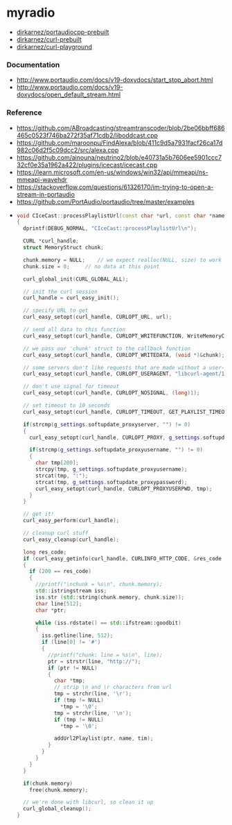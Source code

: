 myradio
=======
- [dirkarnez/portaudiocpp-prebuilt](https://github.com/dirkarnez/portaudiocpp-prebuilt)
- [dirkarnez/curl-prebuilt](https://github.com/dirkarnez/curl-prebuilt)
- [dirkarnez/curl-playground](https://github.com/dirkarnez/curl-playground)

### Documentation
- http://www.portaudio.com/docs/v19-doxydocs/start_stop_abort.html
- http://www.portaudio.com/docs/v19-doxydocs/open_default_stream.html

### Reference
- https://github.com/ABroadcasting/streamtranscoder/blob/2be06bbff686465c0523f746ba272f35af71cdb2/liboddcast.cpp
- https://github.com/maroonpu/FindAlexa/blob/411c9d5a7931facf26ca17d982c06d2f5c09dcc2/src/alexa.cpp
- https://github.com/ainouna/neutrino2/blob/e40731a5b7606ee5901ccc732cf0e35a1962a422/plugins/icecast/icecast.cpp
- https://learn.microsoft.com/en-us/windows/win32/api/mmeapi/ns-mmeapi-wavehdr
- https://stackoverflow.com/questions/61326170/im-trying-to-open-a-stream-in-portaudio
- https://github.com/PortAudio/portaudio/tree/master/examples
- ```cpp
  void CIceCast::processPlaylistUrl(const char *url, const char *name, const time_t tim) 
  {
    dprintf(DEBUG_NORMAL, "CIceCast::processPlaylistUrl\n");

    CURL *curl_handle;
    struct MemoryStruct chunk;

    chunk.memory = NULL; 	// we expect realloc(NULL, size) to work
    chunk.size = 0;    	// no data at this point

    curl_global_init(CURL_GLOBAL_ALL);

    // init the curl session
    curl_handle = curl_easy_init();

    // specify URL to get
    curl_easy_setopt(curl_handle, CURLOPT_URL, url);

    // send all data to this function
    curl_easy_setopt(curl_handle, CURLOPT_WRITEFUNCTION, WriteMemoryCallback);

    // we pass our 'chunk' struct to the callback function
    curl_easy_setopt(curl_handle, CURLOPT_WRITEDATA, (void *)&chunk);

    // some servers don't like requests that are made without a user-agent field, so we provide one
    curl_easy_setopt(curl_handle, CURLOPT_USERAGENT, "libcurl-agent/1.0");

    // don't use signal for timeout
    curl_easy_setopt(curl_handle, CURLOPT_NOSIGNAL, (long)1);

    // set timeout to 10 seconds
    curl_easy_setopt(curl_handle, CURLOPT_TIMEOUT, GET_PLAYLIST_TIMEOUT);

    if(strcmp(g_settings.softupdate_proxyserver, "") != 0)
    {
      curl_easy_setopt(curl_handle, CURLOPT_PROXY, g_settings.softupdate_proxyserver);

      if(strcmp(g_settings.softupdate_proxyusername, "") != 0)
      {
        char tmp[200];
        strcpy(tmp, g_settings.softupdate_proxyusername);
        strcat(tmp, ":");
        strcat(tmp, g_settings.softupdate_proxypassword);
        curl_easy_setopt(curl_handle, CURLOPT_PROXYUSERPWD, tmp);
      }
    }

    // get it! 
    curl_easy_perform(curl_handle);

    // cleanup curl stuff
    curl_easy_cleanup(curl_handle);

    long res_code;
    if (curl_easy_getinfo(curl_handle, CURLINFO_HTTP_CODE, &res_code ) ==  CURLE_OK) 
    {
      if (200 == res_code) 
      {
        //printf("\nchunk = %s\n", chunk.memory);
        std::istringstream iss;
        iss.str (std::string(chunk.memory, chunk.size));
        char line[512];
        char *ptr;

        while (iss.rdstate() == std::ifstream::goodbit) 
        {
          iss.getline(line, 512);
          if (line[0] != '#') 
          {
            //printf("chunk: line = %s\n", line);
            ptr = strstr(line, "http://");
            if (ptr != NULL) 
            {
              char *tmp;
              // strip \n and \r characters from url
              tmp = strchr(line, '\r');
              if (tmp != NULL)
                *tmp = '\0';
              tmp = strchr(line, '\n');
              if (tmp != NULL)
                *tmp = '\0';

              addUrl2Playlist(ptr, name, tim);
            }
          }
        }
      }
    }

    if(chunk.memory)
      free(chunk.memory);

    // we're done with libcurl, so clean it up
    curl_global_cleanup();
  }
  ```
